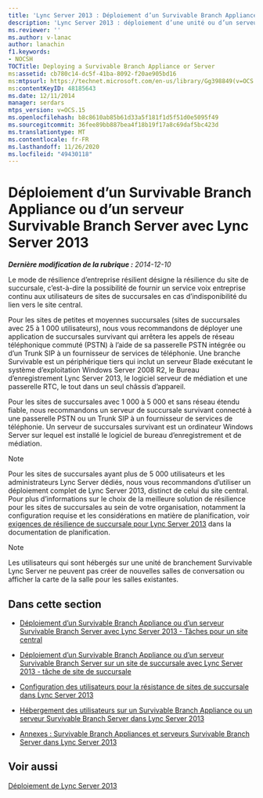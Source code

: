 ```yaml
---
title: 'Lync Server 2013 : Déploiement d’un Survivable Branch Appliance ou d’un serveur Survivable Branch Server'
description: 'Lync Server 2013 : déploiement d’une unité ou d’un serveur de succursales survivant.'
ms.reviewer: ''
ms.author: v-lanac
author: lanachin
f1.keywords:
- NOCSH
TOCTitle: Deploying a Survivable Branch Appliance or Server
ms:assetid: cb780c14-dc5f-41ba-8092-f20ae905bd16
ms:mtpsurl: https://technet.microsoft.com/en-us/library/Gg398849(v=OCS.15)
ms:contentKeyID: 48185643
ms.date: 12/11/2014
manager: serdars
mtps_version: v=OCS.15
ms.openlocfilehash: b8c8610ab85b61d33a5f181f1d5f51d0e5095f49
ms.sourcegitcommit: 36fee89bb887bea4f18b19f17a8c69daf5bc423d
ms.translationtype: MT
ms.contentlocale: fr-FR
ms.lasthandoff: 11/26/2020
ms.locfileid: "49430118"
---
```

# <a name="deploying-a-survivable-branch-appliance-or-server-with-lync-server-2013"></a>Déploiement d’un Survivable Branch Appliance ou d’un serveur Survivable Branch Server avec Lync Server 2013

<div data-xmlns="http://www.w3.org/1999/xhtml">

<div class="topic" data-xmlns="http://www.w3.org/1999/xhtml" data-msxsl="urn:schemas-microsoft-com:xslt" data-cs="https://msdn.microsoft.com/">

<div data-asp="https://msdn2.microsoft.com/asp">



</div>

<div id="mainSection">

<div id="mainBody">

<span> </span>

_**Dernière modification de la rubrique :** 2014-12-10_

Le mode de résilience d’entreprise résilient désigne la résilience du site de succursale, c’est-à-dire la possibilité de fournir un service voix entreprise continu aux utilisateurs de sites de succursales en cas d’indisponibilité du lien vers le site central.

Pour les sites de petites et moyennes succursales (sites de succursales avec 25 à 1 000 utilisateurs), nous vous recommandons de déployer une application de succursales survivant qui arrêtera les appels de réseau téléphonique commuté (PSTN) à l’aide de sa passerelle PSTN intégrée ou d’un Trunk SIP à un fournisseur de services de téléphonie. Une branche Survivable est un périphérique tiers qui inclut un serveur Blade exécutant le système d’exploitation Windows Server 2008 R2, le Bureau d’enregistrement Lync Server 2013, le logiciel serveur de médiation et une passerelle RTC, le tout dans un seul châssis d’appareil.

Pour les sites de succursales avec 1 000 à 5 000 et sans réseau étendu fiable, nous recommandons un serveur de succursale survivant connecté à une passerelle PSTN ou un Trunk SIP à un fournisseur de services de téléphonie. Un serveur de succursales survivant est un ordinateur Windows Server sur lequel est installé le logiciel de bureau d’enregistrement et de médiation.

<div>


> [!NOTE]  
> Pour les sites de succursales ayant plus de 5 000 utilisateurs et les administrateurs Lync Server dédiés, nous vous recommandons d’utiliser un déploiement complet de Lync Server 2013, distinct de celui du site central.<BR>Pour plus d’informations sur le choix de la meilleure solution de résilience pour les sites de succursales au sein de votre organisation, notamment la configuration requise et les considérations en matière de planification, voir <A href="lync-server-2013-branch-site-resiliency-requirements.md">exigences de résilience de succursale pour Lync Server 2013</A> dans la documentation de planification.



</div>

<div>


> [!NOTE]  
> Les utilisateurs qui sont hébergés sur une unité de branchement Survivable Lync Server ne peuvent pas créer de nouvelles salles de conversation ou afficher la carte de la salle pour les salles existantes.



</div>

<div>

## <a name="in-this-section"></a>Dans cette section

  - [Déploiement d’un Survivable Branch Appliance ou d’un serveur Survivable Branch Server avec Lync Server 2013 - Tâches pour un site central](lync-server-2013-deploying-a-survivable-branch-appliance-or-server-central-site-tasks.md)

  - [Déploiement d’un Survivable Branch Appliance ou d’un serveur Survivable Branch Server sur un site de succursale avec Lync Server 2013 - tâche de site de succursale](lync-server-2013-deploy-a-survivable-branch-appliance-or-server-branch-site-task.md)

  - [Configuration des utilisateurs pour la résistance de sites de succursale dans Lync Server 2013](lync-server-2013-configuring-users-for-branch-site-resiliency.md)

  - [Hébergement des utilisateurs sur un Survivable Branch Appliance ou un serveur Survivable Branch Server dans Lync Server 2013](lync-server-2013-home-users-on-a-survivable-branch-appliance-or-server.md)

  - [Annexes : Survivable Branch Appliances et serveurs Survivable Branch Server dans Lync Server 2013](lync-server-2013-appendices-survivable-branch-appliances-and-servers.md)

</div>

<div>

## <a name="see-also"></a>Voir aussi


[Déploiement de Lync Server 2013](lync-server-2013-deploying-lync-server.md)  
  

</div>

</div>

<span> </span>

</div>

</div>

</div>


